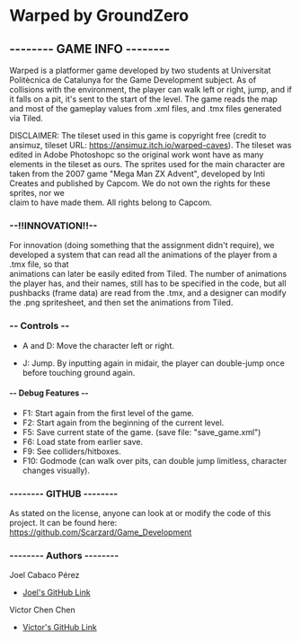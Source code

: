 # Warped by GroundZero

## -------- GAME INFO --------

Warped is a platformer game developed by two students at Universitat Politècnica de Catalunya for the Game Development subject. As of collisions with the environment, the player can walk left or right, jump, and if it falls on a pit, it's sent to the start of the level. The game reads the map and most of the gameplay values from .xml files, and .tmx files generated via Tiled.

DISCLAIMER: The tileset used in this game is copyright free (credit to ansimuz, tileset URL: https://ansimuz.itch.io/warped-caves). 
The tileset was edited in Adobe Photoshopc so the original work wont have as many elements in the tileset as ours.
The sprites used for the main character are taken from the 2007 game "Mega Man ZX Advent", developed 
by Inti Creates and published by Capcom. We do not own the rights for these sprites, nor we 		
claim to have made them. All rights belong to Capcom.

###	--!!INNOVATION!!--

For innovation (doing something that the assignment didn't require), we developed a system that can read all the animations of the player from a .tmx file, so that 		
animations can later be easily edited from Tiled. The number of animations the player has, and their names, still has to be specified in the code, 
but all pushbacks (frame data) are read from the .tmx, and a designer can modify the .png spritesheet, and then set the animations from Tiled.

###	-- Controls --

- A and D: 	Move the character left or right.

- J:		Jump. By inputting again in midair, the player can double-jump once before touching ground again.

#### -- Debug Features --

- F1:		Start again from the first level of the game.
- F2:		Start again from the beginning of the current level.
- F5:		Save current state of the game. (save file: "save_game.xml")
- F6:		Load state from earlier save.
- F9:		See colliders/hitboxes.
- F10:		Godmode (can walk over pits, can double jump limitless, character changes visually).

### --------  GITHUB  --------

As stated on the license, anyone can look at or modify the code of this project. 
It can be found here: https://github.com/Scarzard/Game_Development

### --------  Authors  --------
   
Joel Cabaco Pérez
   - [Joel's GitHub Link](https://github.com/dynamiczero99)
   
Victor Chen Chen
   - [Victor's GitHub Link](https://github.com/Scarzard)



